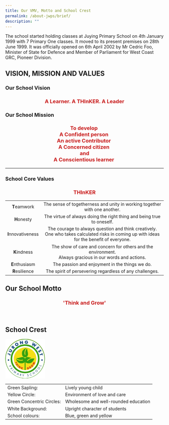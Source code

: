 ```yaml
---
title: Our VMV, Motto and School Crest
permalink: /about-jwps/brief/
description: ""
---
```

The school started holding classes at Juying Primary School on 4th January 1999 with 7 Primary One classes. It moved to its present premises on 28th June 1999. It was officially opened on 6th April 2002 by Mr Cedric Foo, Minister of State for Defence and Member of Parliament for West Coast GRC, Pioneer Division.

## VISION, MISSION AND VALUES

### Our School Vision

### <p style = "text-align: center"> <span style="color: #c81b1b;">A Learner. A THInKER. A Leader </span></p>





### Our School Mission

### <p style = "text-align: center"><span style="color: #c81b1b;">To develop <br> A Confident person <br>An active Contributor <br>A Concerned citizen <br>and<br> A Conscientious learner <br></span></p>

_ _ _ _ _ _ _ _ _ _ _ _ _ _ _ _ _


### School Core Values


### <p style = "text-align: center"><span style="color: #c81b1b;">THInKER </span></p>

|           |              |
|:----------------:|:-------------------------------------------------------------------------------------------------------------------------------------------:|
| **T**eamwork    |     The sense of togetherness and unity in working together with one another.        |
| **H**onesty    |         The virtue of always doing the right thing and being true to oneself.            |
| **I**nnovativeness | The courage to always question and think creatively. <br>One who takes calculated risks in coming up with ideas for the benefit of everyone.  |
| **K**indness    |         The show of care and concern for others and the environment. <br>Always gracious in our words and actions.                  |
| **E**nthusiasm   |          The passion and enjoyment in the things we do.               |
| **R**esilience   |      The spirit of persevering regardless of any challenges.                |



## Our School Motto


### <p style = "text-align: center;"><span style="color: #c81b1b;">'Think and Grow' </span></p>

<br>

## 	School Crest

>

<img src="/images/About%20Us/jwps_school_crest.png" alt="School Crest" class="center" style="width:25%">

|            |            |
|---------------------------|--------------------------------------|
| Green Sapling:            | Lively young child                   |
| Yellow Circle:            | Environment of love and care         |
| Green Concentric Circles: | Wholesome and well-rounded education |
| White Background:         | Upright character of students        |
| School colours:           | Blue, green and yellow               |